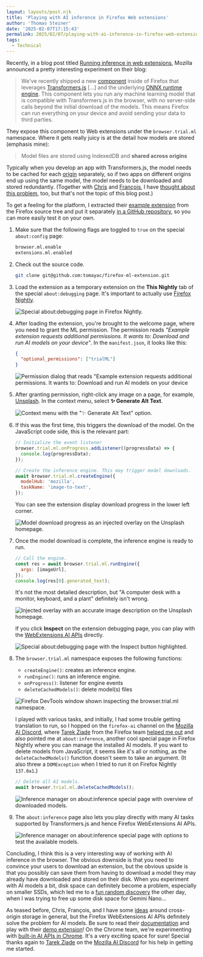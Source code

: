 ```yaml
---
layout: layouts/post.njk
title: 'Playing with AI inference in Firefox Web extensions'
author: 'Thomas Steiner'
date: '2025-02-07T17:15:43'
permalink: 2025/02/07/playing-with-ai-inference-in-firefox-web-extensions/index.html
tags:
  - Technical
---
```


Recently, in a blog post titled
[Running inference in web extensions](https://blog.mozilla.org/en/products/firefox/firefox-ai/running-inference-in-web-extensions/),
Mozilla announced a pretty interesting experiment on their blog:

> We've recently shipped a new
> [component](https://firefox-source-docs.mozilla.org/toolkit/components/ml/)
> inside of Firefox that leverages
> [Transformers.js](https://huggingface.co/docs/transformers.js/index) […] and
> the underlying [ONNX runtime engine](https://onnxruntime.ai/). This component
> lets you run any machine learning model that is compatible with
> Transformers.js in the browser, with no server-side calls beyond the initial
> download of the models. This means Firefox can run everything on your device
> and avoid sending your data to third parties.

They expose this component to Web extensions under the `browser.trial.ml`
namespace. Where it gets really juicy is at the detail how models are stored
(emphasis mine):

> Model files are stored using IndexedDB and **shared across origins**

Typically when you develop an app with Transformers.js, the model needs to be
cached for each
[origin](https://developer.mozilla.org/en-US/docs/Glossary/Origin) separately,
so if two apps on different origins end up using the same model, the model needs
to be downloaded and stored redundantly. (Together with
[Chris](https://christianliebel.com/) and
[François](https://github.com/beaufortfrancois), I have
[thought about this problem](https://github.com/tomayac/cross-origin-storage/),
too, but that's not the topic of this blog post.)

To get a feeling for the platform, I extracted their
[example extension](https://searchfox.org/mozilla-central/source/toolkit/components/ml/docs/extensions-api-example)
from the Firefox source tree and put it separately
[in a GitHub repository](https://github.com/tomayac/firefox-ml-extension), so
you can more easily test it on your own.

1. Make sure that the following flags are toggled to `true` on the special
   `about:config` page:

   ```bash
   browser.ml.enable
   extensions.ml.enabled
   ```

1. Check out the source code.

   ```bash
   git clone git@github.com:tomayac/firefox-ml-extension.git
   ```

1. Load the extension as a temporary extension on the **This Nightly** tab of
   the special `about:debugging` page. It's important to actually use
   [Firefox Nightly](https://www.mozilla.org/en-US/firefox/channel/desktop/#nightly).

   ![Special about:debugging page in Firefox Nightly.](/images/testingaiinfer--eu7b4fay57d.png)

1. After loading the extension, you're brought to the welcome page, where you
   need to grant the ML permission. The permission reads _"Example extension
   requests additional permissions. It wants to: Download and run AI models on
   your device"_. In the `manifest.json`, it looks like this:

   ```json
   {
     "optional_permissions": ["trialML"]
   }
   ```

   ![Permission dialog that reads "Example extension requests additional permissions. It wants to: Download and run AI models on your device](/images/testingaiinfer--6y4beuzmiwp.png)

1. After granting permission, right-click any image on a page, for example,
   [Unsplash](https://unsplash.com/). In the context menu, select **✨ Generate
   Alt Text**.

   ![Context menu with the "✨ Generate Alt Text" option.](/images/testingaiinfer--p5tcfscpym.png)

1. If this was the first time, this triggers the download of the model. On the
   JavaScript code side, this is the relevant part:

   ```js
   // Initialize the event listener
   browser.trial.ml.onProgress.addListener((progressData) => {
     console.log(progressData);
   });

   // Create the inference engine. This may trigger model downloads.
   await browser.trial.ml.createEngine({
     modelHub: 'mozilla',
     taskName: 'image-to-text',
   });
   ```

   You can see the extension display download progress in the lower left corner.

   ![Model download progress as an injected overlay on the Unsplash homepage.](/images/testingaiinfer--70ltkwwvhze.png)

1. Once the model download is complete, the inference engine is ready to run.

   ```js
   // Call the engine.
   const res = await browser.trial.ml.runEngine({
     args: [imageUrl],
   });
   console.log(res[0].generated_text);
   ```

   It's not the most detailed description, but "A computer desk with a monitor,
   keyboard, and a plant" definitely isn't wrong.

   ![Injected overlay with an accurate image description on the Unsplash homepage.](/images/testingaiinfer--3z49xb3ae7f.png)

   If you click **Inspect** on the extension debugging page, you can play with
   the
   [WebExtensions AI APIs](https://firefox-source-docs.mozilla.org/toolkit/components/ml/extensions.html)
   directly.

   ![Special about:debugging page with the Inspect button highlighted.](/images/testingaiinfer--2z5827cdx7b.png)

1. The `browser.trial.ml` namespace exposes the following functions:
   - `createEngine()`: creates an inference engine.
   - `runEngine()`: runs an inference engine.
   - `onProgress()`: listener for engine events
   - `deleteCachedModels()`: delete model(s) files

   ![Firefox DevTools window shown inspecting the `browser.trial.ml` namespace.](/images/testingaiinfer--j43wjeiu9m.png)

   I played with various tasks, and initially, I had some trouble getting
   translation to run, so I hopped on the `firefox-ai` channel on the
   [Mozilla AI Discord](https://discord.gg/Jmmq9mGwy7), where
   [Tarek Ziade](https://fr.linkedin.com/in/tarekziade) from the Firefox team
   [helped me out](https://discord.com/channels/1089876418936180786/1329145280838500475/1336387543490494534)
   and also pointed me at `about:inference`, another cool special page in
   Firefox Nightly where you can manage the installed AI models. If you want to
   delete models from JavaScript, it seems like it's all or nothing, as the
   `deleteCachedModels()` function doesn't seem to take an argument. (It also
   threw a `DOMException` when I tried to run it on Firefox Nightly `137.0a1`.)

   ```js
   // Delete all AI models.
   await browser.trial.ml.deleteCachedModels();
   ```

   ![Inference manager on about:inference special page with overview of downloaded models.](/images/testingaiinfer--dowi2w6wu1m.png)

1. The `about:inference` page also lets you play directly with many AI tasks
   supported by Transformers.js and hence Firefox WebExtensions AI APIs.

   ![Inference manager on about:inference special page with options to test the available models.](/images/testingaiinfer--1bso1w4u01n.png)

Concluding, I think this is a very interesting way of working with AI inference
in the browser. The obvious downside is that you need to convince your users to
download an extension, but the obvious upside is that you possibly can save them
from having to download a model they may already have downloaded and stored on
their disk. When you experiment with AI models a bit, disk space can definitely
become a problem, especially on smaller SSDs, which led me to a
[fun random discovery](https://toot.cafe/@tomayac/113958051687160248) the other
day, when I was trying to free up some disk space for Gemini Nano…

As teased before, Chris, François, and I have some
[ideas](https://github.com/tomayac/cross-origin-storage/) around cross-origin
storage in general, but the Firefox WebExtensions AI APIs definitely solve the
problem for AI models. Be sure to read their
[documentation](https://firefox-source-docs.mozilla.org/toolkit/components/ml/extensions.html)
and play with their
[demo extension](https://github.com/tomayac/firefox-ml-extension/)! On the
Chrome team, we're experimenting with
[built-in AI APIs in Chrome](https://developer.chrome.com/docs/ai/built-in).
It's a very exciting space for sure! Special thanks again to
[Tarek Ziade](https://fr.linkedin.com/in/tarekziade) on the
[Mozilla AI Discord](https://discord.gg/Jmmq9mGwy7) for his help in getting me
started.
